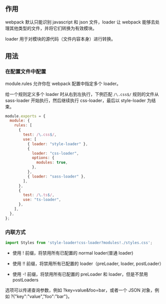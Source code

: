 ## 作用

webpack 默认只能识别 javascript 和 json 文件，loader 让 webpack 能够去处理其他类型的文件，并将它们转换为有效模块。

loader 用于对模块的源代码（文件内容本身）进行转换。

## 用法

### 在配置文件中配置
module.rules 允许你在 webpack 配置中指定多个 loader。

给一个规则定义多个 loader 时从右到左执行，下例匹配 `/\.css$/` 规则的文件从 sass-loader 开始执行，然后继续执行 css-loader，最后以 style-loader 为结束。
```js
module.exports = {
  module: {
    rules: [
      {
        test: /\.css$/,
        use: [
          { loader: "style-loader" },
          {
            loader: "css-loader",
            options: {
              modules: true,
            },
          },
          { loader: "sass-loader" },
        ],
      },
      {
        test: /\.ts$/,
        use: "ts-loader",
      },
    ],
  },
};
```

### 内联方式

```js
import Styles from 'style-loader!css-loader?modules!./styles.css';
```

- 使用 ! 前缀，将禁用所有已配置的 normal loader(普通 loader)

- 使用 !! 前缀，将禁用所有已配置的 loader（preLoader, loader, postLoader）

- 使用 -! 前缀，将禁用所有已配置的 preLoader 和 loader，但是不禁用 postLoaders


选项可以传递查询参数，例如 ?key=value&foo=bar，或者一个 JSON 对象，例如 ?{"key":"value","foo":"bar"}。